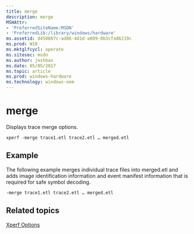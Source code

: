 ```yaml
---
title: merge
description: merge
MSHAttr:
- 'PreferredSiteName:MSDN'
- 'PreferredLib:/library/windows/hardware'
ms.assetid: d450807c-ad86-4d1d-a089-0b3cfa86219c
ms.prod: W10
ms.mktglfcycl: operate
ms.sitesec: msdn
ms.author: joshbax
ms.date: 05/05/2017
ms.topic: article
ms.prod: windows-hardware
ms.technology: windows-oem
---
```


# merge


Displays trace merge options.

``` syntax
xperf -merge trace1.etl trace2.etl … merged.etl
```

## Example


The following example merges individual trace files into merged.etl and adds image identification information and event manifest information that is required for safe symbol decoding.

``` syntax
-merge trace1.etl trace2.etl … merged.etl
```

## Related topics


[Xperf Options](xperf-options.md)

 

 








